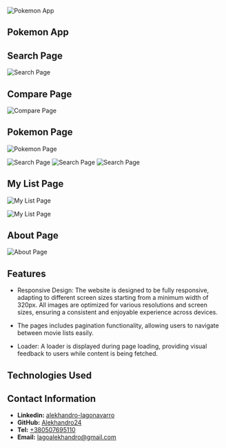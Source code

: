 ![Pokemon App](./src/assets/readme/pokemon.jpg)

## Pokemon App

## Search Page

![Search Page](./src/assets/readme/search.jpg)

## Compare Page

![Compare Page](./src/assets/readme/compare.jpg)

## Pokemon Page

![Pokemon Page](./src/assets/readme/pokemon.jpg)

![Search Page](./src/assets/readme/evolution.jpg)
![Search Page](./src/assets/readme/catching.jpg)
![Search Page](./src/assets/readme/capable-moves.jpg)

## My List Page

![My List Page](./src/assets/readme/my-list.jpg)

![My List Page](./src/assets/readme/my-list-log-in.jpg)

## About Page

![About Page](./src/assets/readme/about.jpg)

## Features

- Responsive Design: The website is designed to be fully responsive, adapting to different screen sizes starting from a minimum width of 320px. All images are optimized for various resolutions and screen sizes, ensuring a consistent and enjoyable experience across devices.

- The pages includes pagination functionality, allowing users to navigate between movie lists easily.
- Loader: A loader is displayed during page loading, providing visual feedback to users while content is being fetched.

## Technologies Used

## Contact Information

- **Linkedin:** [alekhandro-lagonavarro](https://www.linkedin.com/in/alekhandro-lagonavarro/)
- **GitHub:** [Alekhandro24](https://github.com/Alekhandro24)
- **Tel:** [+380507695110](+380507695110)
- **Email:** [lagoalekhandro@gmail.com](https://www.gmail.com)
